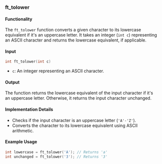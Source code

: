 ### ft_tolower

#### Functionality

The `ft_tolower` function converts a given character to its lowercase equivalent if it's an uppercase letter. It takes an integer (`int c`) representing an ASCII character and returns the lowercase equivalent, if applicable.

#### Input

```c
int ft_tolower(int c)
```

- `c`: An integer representing an ASCII character.

#### Output

The function returns the lowercase equivalent of the input character if it's an uppercase letter. Otherwise, it returns the input character unchanged.

#### Implementation Details

- Checks if the input character is an uppercase letter (`'A'-'Z'`).
- Converts the character to its lowercase equivalent using ASCII arithmetic.

#### Example Usage

```c
int lowercase = ft_tolower('A'); // Returns 'a'
int unchanged = ft_tolower('3'); // Returns '3'
```